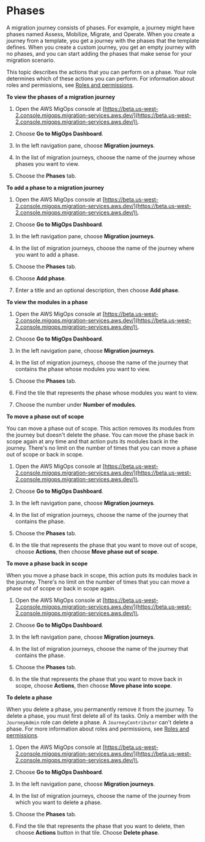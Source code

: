 # Phases<a name="phases"></a>

A migration journey consists of phases\. For example, a journey might have phases named Assess, Mobilize, Migrate, and Operate\. When you create a journey from a template, you get a journey with the phases that the template defines\. When you create a custom journey, you get an empty journey with no phases, and you can start adding the phases that make sense for your migration scenario\.

This topic describes the actions that you can perform on a phase\. Your role determines which of these actions you can perform\. For information about roles and permissions, see [Roles and permissions](permissions.md)\.

**To view the phases of a migration journey**

1. Open the AWS MigOps console at [https://beta.us-west-2.console.migops.migration-services.aws.dev/](https://beta.us-west-2.console.migops.migration-services.aws.dev/)\.

1. Choose **Go to MigOps Dashboard**\.

1. In the left navigation pane, choose **Migration journeys**\.

1. In the list of migration journeys, choose the name of the journey whose phases you want to view\.

1. Choose the **Phases** tab\.



**To add a phase to a migration journey**

1. Open the AWS MigOps console at [https://beta.us-west-2.console.migops.migration-services.aws.dev/](https://beta.us-west-2.console.migops.migration-services.aws.dev/)\.

1. Choose **Go to MigOps Dashboard**\.

1. In the left navigation pane, choose **Migration journeys**\.

1. In the list of migration journeys, choose the name of the journey where you want to add a phase\.

1. Choose the **Phases** tab\.

1. Choose **Add phase**\.

1. Enter a title and an optional description, then choose **Add phase**\.



**To view the modules in a phase**

1. Open the AWS MigOps console at [https://beta.us-west-2.console.migops.migration-services.aws.dev/](https://beta.us-west-2.console.migops.migration-services.aws.dev/)\.

1. Choose **Go to MigOps Dashboard**\.

1. In the left navigation pane, choose **Migration journeys**\.

1. In the list of migration journeys, choose the name of the journey that contains the phase whose modules you want to view\.

1. Choose the **Phases** tab\.

1. Find the tile that represents the phase whose modules you want to view\.

1. Choose the number under **Number of modules**\.



**To move a phase out of scope**

You can move a phase out of scope\. This action removes its modules from the journey but doesn't delete the phase\. You can move the phase back in scope again at any time and that action puts its modules back in the journey\. There's no limit on the number of times that you can move a phase out of scope or back in scope\.

1. Open the AWS MigOps console at [https://beta.us-west-2.console.migops.migration-services.aws.dev/](https://beta.us-west-2.console.migops.migration-services.aws.dev/)\.

1. Choose **Go to MigOps Dashboard**\.

1. In the left navigation pane, choose **Migration journeys**\.

1. In the list of migration journeys, choose the name of the journey that contains the phase\.

1. Choose the **Phases** tab\.

1. In the tile that represents the phase that you want to move out of scope, choose **Actions**, then choose **Move phase out of scope**\.



**To move a phase back in scope**

When you move a phase back in scope, this action puts its modules back in the journey\. There's no limit on the number of times that you can move a phase out of scope or back in scope again\.

1. Open the AWS MigOps console at [https://beta.us-west-2.console.migops.migration-services.aws.dev/](https://beta.us-west-2.console.migops.migration-services.aws.dev/)\.

1. Choose **Go to MigOps Dashboard**\.

1. In the left navigation pane, choose **Migration journeys**\.

1. In the list of migration journeys, choose the name of the journey that contains the phase\.

1. Choose the **Phases** tab\.

1. In the tile that represents the phase that you want to move back in scope, choose **Actions**, then choose **Move phase into scope**\.



**To delete a phase**

When you delete a phase, you permanently remove it from the journey\. To delete a phase, you must first delete all of its tasks\. Only a member with the `JourneyAdmin` role can delete a phase\. A `JourneyContributor` can't delete a phase\. For more information about roles and permissions, see [Roles and permissions](permissions.md)\.

1. Open the AWS MigOps console at [https://beta.us-west-2.console.migops.migration-services.aws.dev/](https://beta.us-west-2.console.migops.migration-services.aws.dev/)\.

1. Choose **Go to MigOps Dashboard**\.

1. In the left navigation pane, choose **Migration journeys**\.

1. In the list of migration journeys, choose the name of the journey from which you want to delete a phase\.

1. Choose the **Phases** tab\.

1. Find the tile that represents the phase that you want to delete, then choose **Actions** button in that tile\. Choose **Delete phase**\.